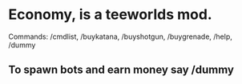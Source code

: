 <h1>Economy, is a teeworlds mod.</h1>
Commands: /cmdlist, /buykatana, /buyshotgun, /buygrenade, /help, /dummy

<h2>To spawn bots and earn money say /dummy</h2>
